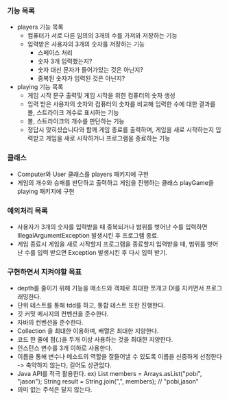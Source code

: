 ### 기능 목록
- players 기능 목록
  - 컴퓨터가 서로 다른 임의의 3개의 수를 가져와 저장하는 기능
  - 입력받은 사용자의 3개의 숫자를 저장하는 기능
    - 스페이스 처리
    - 숫자 3개 입력했는지?
    - 숫자 대신 문자가 들어가있는 것은 아닌지?
    - 중복된 숫자가 입력된 것은 아닌지?
- playing 기능 목록
  - 게임 시작 문구 출력및 게임 시작을 위한 컴퓨터의 숫자 생성
  - 입력 받은 사용자의 숫자와 컴퓨터의 숫자를 비교해 입력한 수에 대한 결과를 볼, 스트라이크 개수로 표시하는 기능
  - 볼, 스트라이크의 개수를 판단하는 기능
  - 정답시 맞히셨습니다와 함께 게임 종료를 출력하며, 게임을 새로 시작하는지 입력받고 게임을 새로 시작하거나 프로그램을 종료하는 기능

### 클래스
- Computer와 User 클래스를 players 패키지에 구현
- 게임의 개수와 승패를 판단하고 출력하고 게임을 진행하는 클래스 playGame을 playing 패키지에 구현

### 예외처리 목록
- 사용자가 3개의 숫자를 입력받을 때 중복되거나 범위를 벗어난 수를 입력하면 IllegalArgumentException 발생시킨 후 프로그램 종료.
- 게임 종료시 게임을 새로 시작할지 프로그램을 종료할지 입력받을 때, 범위를 벗어난 수를 입력 받으면 Exception 발생시킨 후 다시 입력 받기.

### 구현하면서 지켜야할 목표
- depth를 줄이기 위해 기능을 메소드와 객체로 최대한 쪼개고 DI를 지키면서 프로그래밍한다.
- 단위 테스트를 통해 tdd를 하고, 통합 테스트 또한 진행한다.
- 깃 커밋 메시지의 컨벤션을 준수한다.
- 자바의 컨벤션을 준수한다.
- Collection 을 최대한 이용하며, 배열은 최대한 지양한다.
- 코드 한 줄에 점(.)을 두개 이상 사용하는 것을 최대한 지양한다.
- 인스턴스 변수를 3개 이하로 사용한다.
- 이름을 통해 변수나 메소드의 역할을 잘들어낼 수 있도록 이름을 신중하게 선정한다 -> 축약하지 않는다, 길어도 상관없다.
- Java API를 적극 활용한다. 
  ex) List<String> members = Arrays.asList("pobi", "jason");
  String result = String.join(",", members); // "pobi,jason"
- 의미 없는 주석은 달지 않는다.

